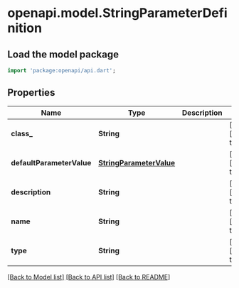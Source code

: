 # openapi.model.StringParameterDefinition

## Load the model package
```dart
import 'package:openapi/api.dart';
```

## Properties
Name | Type | Description | Notes
------------ | ------------- | ------------- | -------------
**class_** | **String** |  | [optional] [default to null]
**defaultParameterValue** | [**StringParameterValue**](StringParameterValue.md) |  | [optional] [default to null]
**description** | **String** |  | [optional] [default to null]
**name** | **String** |  | [optional] [default to null]
**type** | **String** |  | [optional] [default to null]

[[Back to Model list]](../README.md#documentation-for-models) [[Back to API list]](../README.md#documentation-for-api-endpoints) [[Back to README]](../README.md)


